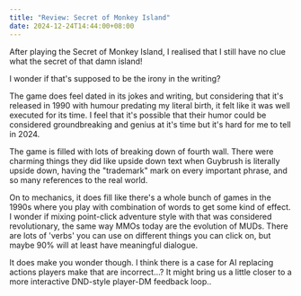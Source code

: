 ```yaml
---
title: "Review: Secret of Monkey Island"
date: 2024-12-24T14:44:00+08:00
---
```



After playing the Secret of Monkey Island, I realised that I still have no clue what the secret of that damn island!

<!--more-->

I wonder if that's supposed to be the irony in the writing?

The game does feel dated in its jokes and writing, but considering that it's released in 1990 with humour predating my literal birth, it felt like it was well executed for its time. I feel that it's possible that their humor could be considered groundbreaking and genius at it's time but it's hard for me to tell in 2024. 

The game is filled with lots of breaking down of fourth wall. There were charming things they did like upside down text when Guybrush is literally upside down, having the "trademark" mark on every important phrase, and so many references to the real world. 

On to mechanics, it does fill like there's a whole bunch of games in the 1990s where you play with combination of words to get some kind of effect. I wonder if mixing point-click adventure style with that was considered revolutionary, the same way MMOs today are the evolution of MUDs. There are lots of 'verbs' you can use on different things you can click on, but maybe 90% will at least have meaningful dialogue. 

It does make you wonder though. I think there is a case for AI replacing actions players make that are incorrect...? It might bring us a little closer to a more interactive DND-style player-DM feedback loop..
